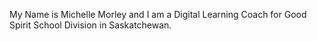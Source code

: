 My Name is Michelle Morley and I am a Digital Learning Coach for Good Spirit School Division in Saskatchewan. 

